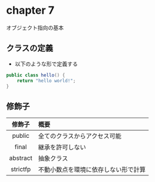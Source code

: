 # chapter 7

オブジェクト指向の基本

## クラスの定義

- 以下のような形で定義する

```java
public class hello() {
    return "hello world!";
}
```

## 修飾子

|修飾子|概要|
|:-:|:--|
|public|全てのクラスからアクセス可能|
|final|継承を許可しない|
|abstract|抽象クラス|
|strictfp|不動小数点を環境に依存しない形で計算|
